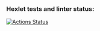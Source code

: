 ### Hexlet tests and linter status:
[![Actions Status](https://github.com/Ulanof-code/frontend-project-44/workflows/hexlet-check/badge.svg)](https://github.com/Ulanof-code/frontend-project-44/actions)